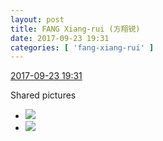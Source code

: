 ```yaml
---
layout: post
title: FANG Xiang-rui (方翔锐)
date: 2017-09-23 19:31
categories: [ 'fang-xiang-rui' ]
---
```


<div class="weibo-info">
  <a href="http://weibo.com/6117583008/FnaEBwhDY">2017-09-23 19:31</a>
</div>

Shared pictures

<!-- more -->

<ul class="weibo-pic-list-1">
  <li class="weibo-pic">
    <a href="http://wx4.sinaimg.cn/mw690/006G0KNGgy1fjtq3rfxj1j30qo141guv.jpg"><img src="http://wx4.sinaimg.cn/thumb150/006G0KNGgy1fjtq3rfxj1j30qo141guv.jpg" /></a>
  </li>
  <li class="weibo-pic">
    <a href="http://wx2.sinaimg.cn/mw690/006G0KNGgy1fjtq3ryzj0j30m80cudh7.jpg"><img src="http://wx2.sinaimg.cn/thumb150/006G0KNGgy1fjtq3ryzj0j30m80cudh7.jpg" /></a>
  </li>
</ul>
